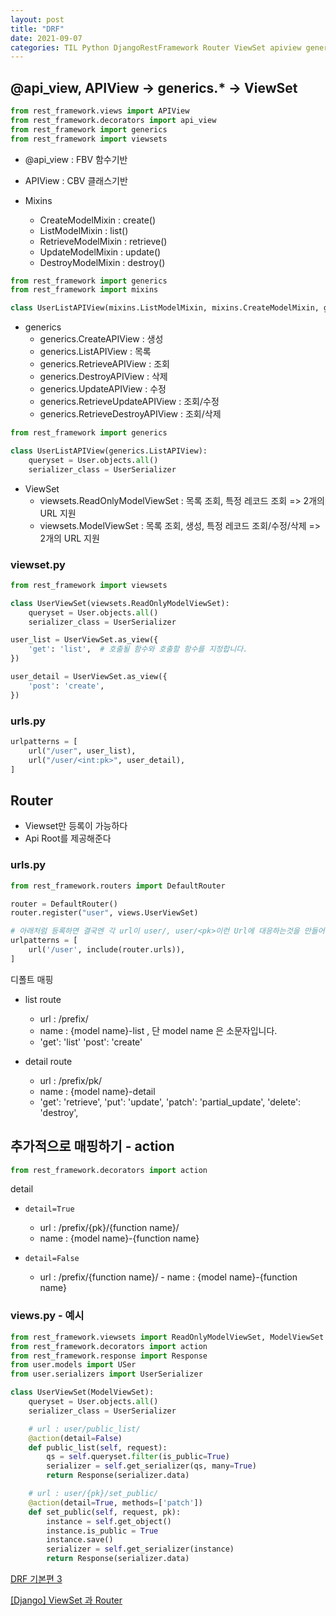 ```yaml
---
layout: post
title: "DRF"
date: 2021-09-07
categories: TIL Python DjangoRestFramework Router ViewSet apiview genericview
---
```


## **@api_view, APIView -> generics.\* -> ViewSet**

```python
from rest_framework.views import APIView
from rest_framework.decorators import api_view
from rest_framework import generics
from rest_framework import viewsets
```

- @api_view : FBV 함수기반
- APIView : CBV 클래스기반

- Mixins
  - CreateModelMixin : create()
  - ListModelMixin : list()
  - RetrieveModelMixin : retrieve()
  - UpdateModelMixin : update()
  - DestroyModelMixin : destroy()

```python
from rest_framework import generics
from rest_framework import mixins

class UserListAPIView(mixins.ListModelMixin, mixins.CreateModelMixin, generics.GenericAPIView):
```

- generics
  - generics.CreateAPIView : 생성
  - generics.ListAPIView : 목록
  - generics.RetrieveAPIView : 조회
  - generics.DestroyAPIView : 삭제
  - generics.UpdateAPIView : 수정
  - generics.RetrieveUpdateAPIView : 조회/수정
  - generics.RetrieveDestroyAPIView : 조회/삭제

```python
from rest_framework import generics

class UserListAPIView(generics.ListAPIView):
    queryset = User.objects.all()
    serializer_class = UserSerializer
```

- ViewSet
  - viewsets.ReadOnlyModelViewSet : 목록 조회, 특정 레코드 조회 => 2개의 URL 지원
  - viewsets.ModelViewSet : 목록 조회, 생성, 특정 레코드 조회/수정/삭제 => 2개의 URL 지원

### viewset.py

```python
from rest_framework import viewsets

class UserViewSet(viewsets.ReadOnlyModelViewSet):
    queryset = User.objects.all()
    serializer_class = UserSerializer

user_list = UserViewSet.as_view({
    'get': 'list',  # 호출될 함수와 호출할 함수를 지정합니다.
})

user_detail = UserViewSet.as_view({
    'post': 'create',
})

```

### urls.py

```python
urlpatterns = [
    url("/user", user_list),
    url("/user/<int:pk>", user_detail),
]
```

## Router

- Viewset만 등록이 가능하다
- Api Root를 제공해준다

### urls.py

```python
from rest_framework.routers import DefaultRouter

router = DefaultRouter()
router.register("user", views.UserViewSet)

# 아래처럼 등록하면 결국엔 각 url이 user/, user/<pk>이런 Url에 대응하는것을 만들어줌
urlpatterns = [
    url('/user', include(router.urls)),
]
```

디폴트 매핑

- list route

  - url : /prefix/
  - name : {model name}-list , 단 model name 은 소문자입니다.
  - 'get': 'list' 'post': 'create'

- detail route
  - url : /prefix/pk/
  - name : {model name}-detail
  - 'get': 'retrieve', 'put': 'update', 'patch': 'partial_update', 'delete': 'destroy',

## 추가적으로 매핑하기 - action

```python
from rest_framework.decorators import action
```

detail

- `detail=True`

  - url : /prefix/{pk}/{function name}/
  - name : {model name}-{function name}

- `detail=False`

  - url : /prefix/{function name}/ - name : {model name}-{function name}

### views.py - 예시

```python
from rest_framework.viewsets import ReadOnlyModelViewSet, ModelViewSet
from rest_framework.decorators import action
from rest_framework.response import Response
from user.models import USer
from user.serializers import UserSerializer

class UserViewSet(ModelViewSet):
    queryset = User.objects.all()
    serializer_class = UserSerializer

    # url : user/public_list/
    @action(detail=False)
    def public_list(self, request):
        qs = self.queryset.filter(is_public=True)
        serializer = self.get_serializer(qs, many=True)
        return Response(serializer.data)

    # url : user/{pk}/set_public/
    @action(detail=True, methods=['patch'])
    def set_public(self, request, pk):
        instance = self.get_object()
        instance.is_public = True
        instance.save()
        serializer = self.get_serializer(instance)
        return Response(serializer.data)
```

[DRF 기본편 3](https://www.lostcatbox.com/2020/01/11/DRF03/)

[[Django] ViewSet 과 Router](https://ssungkang.tistory.com/entry/Django-ViewSet-%EA%B3%BC-Router)
